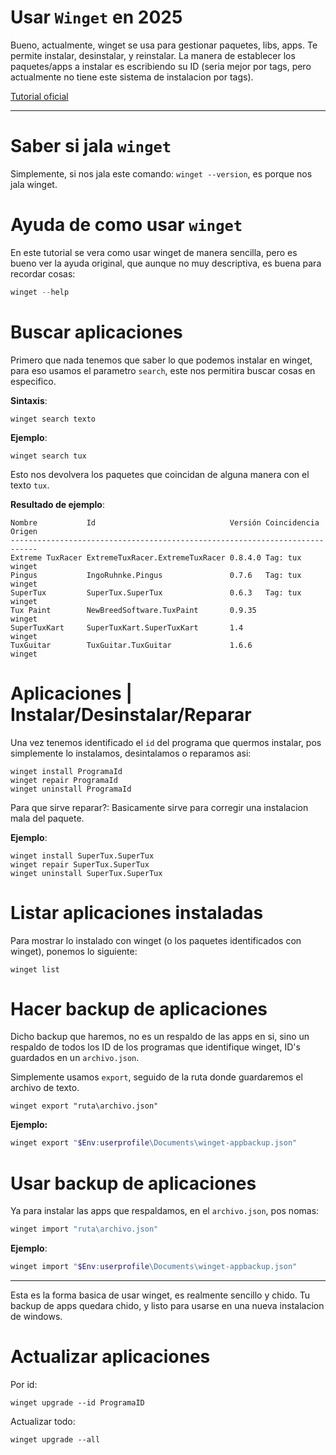 # Usar `Winget` en 2025
Bueno, actualmente, winget se usa para gestionar paquetes, libs, apps. Te permite instalar, desinstalar, y reinstalar.
La manera de establecer los paquetes/apps a instalar es escribiendo su ID (seria mejor por tags, pero actualmente no tiene este sistema de instalacion por tags).

[Tutorial oficial](https://learn.microsoft.com/es-es/windows/package-manager/winget/)

---

# Saber si jala `winget`
Simplemente, si nos jala este comando: `winget --version`, es porque nos jala winget.

# Ayuda de como usar `winget`
En este tutorial se vera como usar winget de manera sencilla, pero es bueno ver la ayuda original, que aunque no muy descriptiva, es buena para recordar cosas:
```powershell
winget --help
```

# Buscar aplicaciones
Primero que nada tenemos que saber lo que podemos instalar en winget, para eso usamos el parametro `search`, este nos permitira buscar cosas en especifico. 

**Sintaxis**:
```batch
winget search texto
```

**Ejemplo**:
```batch
winget search tux
```
Esto nos devolvera los paquetes que coincidan de alguna manera con el texto `tux`.

**Resultado de ejemplo**:
```
Nombre           Id                              Versión Coincidencia Origen
----------------------------------------------------------------------------
Extreme TuxRacer ExtremeTuxRacer.ExtremeTuxRacer 0.8.4.0 Tag: tux     winget
Pingus           IngoRuhnke.Pingus               0.7.6   Tag: tux     winget
SuperTux         SuperTux.SuperTux               0.6.3   Tag: tux     winget
Tux Paint        NewBreedSoftware.TuxPaint       0.9.35               winget
SuperTuxKart     SuperTuxKart.SuperTuxKart       1.4                  winget
TuxGuitar        TuxGuitar.TuxGuitar             1.6.6                winget
```


# Aplicaciones | Instalar/Desinstalar/Reparar
Una vez tenemos identificado el `id` del programa que quermos instalar, pos simplemente lo instalamos, desintalamos o reparamos asi:
```batch
winget install ProgramaId
winget repair ProgramaId
winget uninstall ProgramaId
```
Para que sirve reparar?: Basicamente sirve para corregir una instalacion mala del paquete.

**Ejemplo**:
```batch
winget install SuperTux.SuperTux 
winget repair SuperTux.SuperTux 
winget uninstall SuperTux.SuperTux 
```


# Listar aplicaciones instaladas
Para mostrar lo instalado con winget (o los paquetes identificados con winget), ponemos lo siguiente:
```batch
winget list
```


# Hacer backup de aplicaciones
Dicho backup que haremos, no es un respaldo de las apps en si, sino un respaldo de todos los ID de los programas que identifique winget, ID's guardados en un `archivo.json`.

Simplemente usamos `export`, seguido de la ruta donde guardaremos el archivo de texto.
```batch
winget export "ruta\archivo.json"
```

**Ejemplo:**
```powershell
winget export "$Env:userprofile\Documents\winget-appbackup.json"
```

# Usar backup de aplicaciones
Ya para instalar las apps que respaldamos, en el `archivo.json`, pos nomas:
```powershell
winget import "ruta\archivo.json"
```

**Ejemplo**:
```powershell
winget import "$Env:userprofile\Documents\winget-appbackup.json"
```

---

Esta es la forma basica de usar winget, es realmente sencillo y chido. Tu backup de apps quedara chido, y listo para usarse en una nueva instalacion de windows.



# Actualizar aplicaciones
Por id:
```batch
winget upgrade --id ProgramaID
```

Actualizar todo:
```batch
winget upgrade --all
```